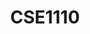 ---
layout: post
title: CSE1110
course_name: Software Quality and Testing
topic: Security Testing - Checking for what shouldn't happen
slides: ../assets/slides/SAST-website.pdf
transcript_security: https://sttp.site/chapters/non-functional-testing/security-testing.html
transcript_static: https://sttp.site/chapters/intelligent-testing/static-testing.html
transcript_fuzz: https://sttp.site/chapters/intelligent-testing/fuzzing.html
years: 2019 - 2021
---